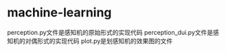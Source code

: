 # machine-learning
perception.py文件是感知机的原始形式的实现代码
perception_dui.py文件是感知机的对偶形式的实现代码
plot.py是划感知机的效果图的文件
